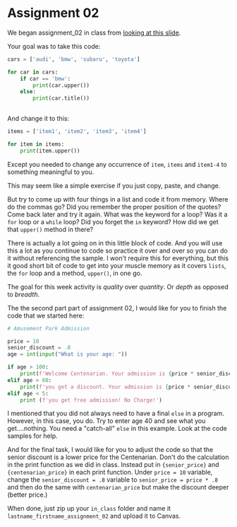 # Assignment 02

We began assignment_02 in class from [looking at this slide](https://docs.google.com/presentation/d/1fredmqsDRSivpXaNQKabISEIoeFbkfhuc-F-QrBV1tM/edit?pli=1#slide=id.g27d7880ce6e_0_83).

Your goal was to take this code:

```python
cars = ['audi', 'bmw', 'subaru', 'toyota']

for car in cars:
    if car == 'bmw':
        print(car.upper())
    else:
        print(car.title())
    
```

And change it to this:

```python
items = ['item1', 'item2', 'item3', 'item4']

for item in items:
    print(item.upper())

```
Except you needed to change  any occurrence of ```item```, ```items``` and ```item1-4``` to something meaningful to you.

This may seem like a simple exercise if you just copy, paste, and change.

But try to come up with four things in a list and code it from memory. Where do the commas go? Did you remember the proper position of the quotes? Come back later and try it again. What was the keyword for a loop? Was it a ```for``` loop or a ```while``` loop? Did you forget the ```in``` keyword? How did we get that ```upper()``` method in there? 

There is actually a lot going on in this little block of code. And you will use this a lot as you continue to code so practice it over and over so you can do it without referencing the sample. I won't require this for everything, but this it good short bit of code to get into your muscle memory as it covers ```lists```, the ```for``` loop and a method, ```upper()```, in one go. 

The goal for this week activity is *quality* over *quantity*. Or *depth* as opposed to *breadth*. 

The the second part part of assignment 02, I would like for you to finish the code that we started here:

```python
# Amusement Park Admission

price = 10
senior_discount = .8
age = int(input("What is your age: "))

if age > 100:
    print(f'Welcome Centenarian. Your admission is {price * senior_discount}')
elif age > 60:
    print(f'you get a discount. Your admission is {price * senior_discount}')
elif age < 5:
    print (f'you get free admission! No Charge!')

```
I mentioned that you did not always need to have a final ```else``` in a program. However, in this
case, you do. Try to enter age 40 and see what you get....nothing. You need a "catch-all" ```else``` in this example. Look at the code samples for help.

And for the final task, I would like for you to adjust the code so that the senior discount is a lower price for the Centenarian. Don't do the calculation in the print function as we did in class. Instead put in ```{senior_price}``` and ```{centenarian_price}``` in each print function. Under ```price = 10``` variable, change the ```senior_discount = .8``` variable to ```senior_price = price * .8``` and then do the same with ```centenarian_price``` but make the discount deeper (better price.)

When done, just zip up your ```in_class``` folder and name it ```lastname_firstname_assignment_02``` and upload it to Canvas.
